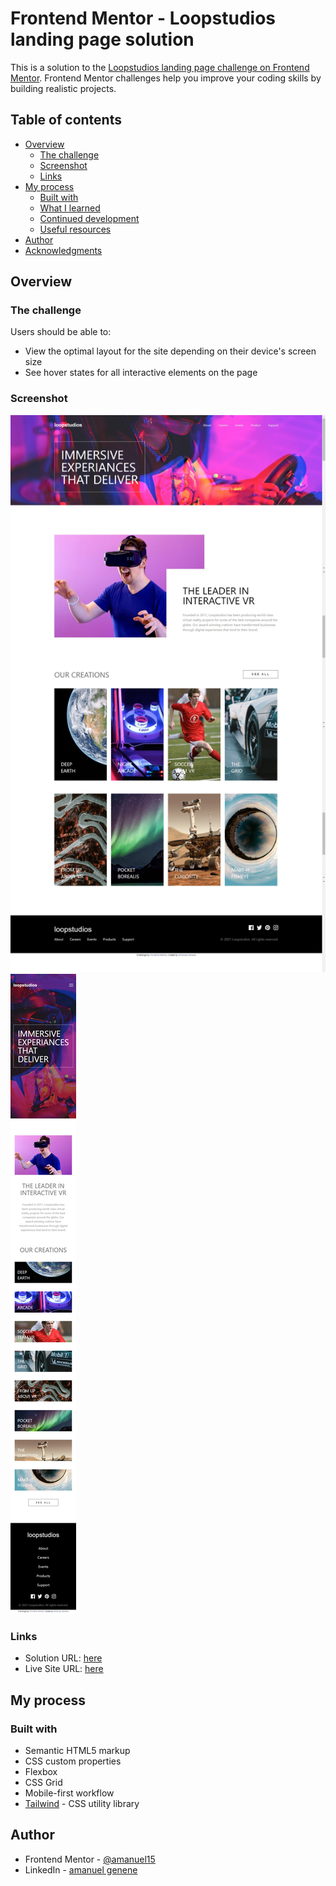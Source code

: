 # Frontend Mentor - Loopstudios landing page solution

This is a solution to the [Loopstudios landing page challenge on Frontend Mentor](https://www.frontendmentor.io/challenges/loopstudios-landing-page-N88J5Onjw). Frontend Mentor challenges help you improve your coding skills by building realistic projects. 

## Table of contents

- [Overview](#overview)
  - [The challenge](#the-challenge)
  - [Screenshot](#screenshot)
  - [Links](#links)
- [My process](#my-process)
  - [Built with](#built-with)
  - [What I learned](#what-i-learned)
  - [Continued development](#continued-development)
  - [Useful resources](#useful-resources)
- [Author](#author)
- [Acknowledgments](#acknowledgments)

## Overview

### The challenge

Users should be able to:

- View the optimal layout for the site depending on their device's screen size
- See hover states for all interactive elements on the page

### Screenshot

![a](./screenshots/screenshot.png)
![b](./screenshots/screenshot_2.png)

### Links

- Solution URL: [here](https://github.com/amanuel15/landing_page_challenge_loopstudio.git)
- Live Site URL: [here](https://amandesign-loopstudio-landing-page.netlify.app)

## My process

### Built with

- Semantic HTML5 markup
- CSS custom properties
- Flexbox
- CSS Grid
- Mobile-first workflow
- [Tailwind](https://reactjs.org/) - CSS utility library

## Author

- Frontend Mentor - [@amanuel15](https://www.frontendmentor.io/profile/amanuel15)
- LinkedIn - [amanuel genene](www.linkedin.com/in/amanuel-g)
